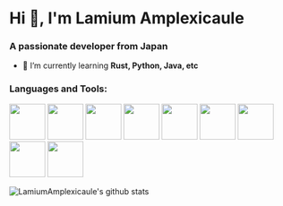 <h1>Hi 👋, I'm Lamium Amplexicaule</h1>
<h3>A passionate developer from Japan</h3>

- 🌱 I’m currently learning **Rust, Python, Java, etc**

<h3 align="left">Languages and Tools:</h3>
<p align="left">
  <img src="https://cdn.jsdelivr.net/gh/devicons/devicon/icons/java/java-original-wordmark.svg" width="64" height="64" />
  <img src="https://cdn.jsdelivr.net/gh/devicons/devicon/icons/intellij/intellij-original.svg" width="64" height="64" />
  <img src="https://cdn.jsdelivr.net/gh/devicons/devicon/icons/python/python-original-wordmark.svg" width="64" height="64" />
  <img src="https://cdn.jsdelivr.net/gh/devicons/devicon/icons/pytorch/pytorch-original.svg" width="64" height="64" />
  <img src="https://cdn.jsdelivr.net/gh/devicons/devicon/icons/pycharm/pycharm-original.svg" width="64" height="64" />
  <img src="https://cdn.jsdelivr.net/gh/devicons/devicon/icons/rust/rust-plain.svg" width="64" height="64" />
  <img src="https://cdn.jsdelivr.net/gh/devicons/devicon/icons/linux/linux-original.svg" width="64" height="64" />
  <img src="https://cdn.jsdelivr.net/gh/devicons/devicon/icons/apple/apple-original.svg" width="64" height="64" />
  <img src="https://cdn.jsdelivr.net/gh/devicons/devicon/icons/windows8/windows8-original.svg" width="64" height="64" />
</p>

![LamiumAmplexicaule's github stats](https://github-readme-stats.vercel.app/api?username=LamiumAmplexicaule&count_private=true)

<!-- ![](https://komarev.com/ghpvc/?username=LamiumAmplexicaule) -->

<!--
**LamiumAmplexicaule/LamiumAmplexicaule** is a ✨ _special_ ✨ repository because its `README.md` (this file) appears on your GitHub profile.

Here are some ideas to get you started:

- 🔭 I’m currently working on ...
- 🌱 I’m currently learning ...
- 👯 I’m looking to collaborate on ...
- 🤔 I’m looking for help with ...
- 💬 Ask me about ...
- 📫 How to reach me: ...
- 😄 Pronouns: ...
- ⚡ Fun fact: ...
-->
